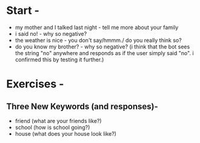 # Start -

* my mother and I talked last night - tell me more about your family
* i said no! - why so negative?
* the weather is nice - you don't say/hmmm./ do you really think so?
* do you know my brother? - why so negative? (i think that the bot sees the string "no" anywhere and responds as if the user simply said "no". i confirmed this by testing it further.)

# Exercises -

## Three New Keywords (and responses)-

* friend (what are your friends like?)
* school (how is school going?)
* house (what does your house look like?)